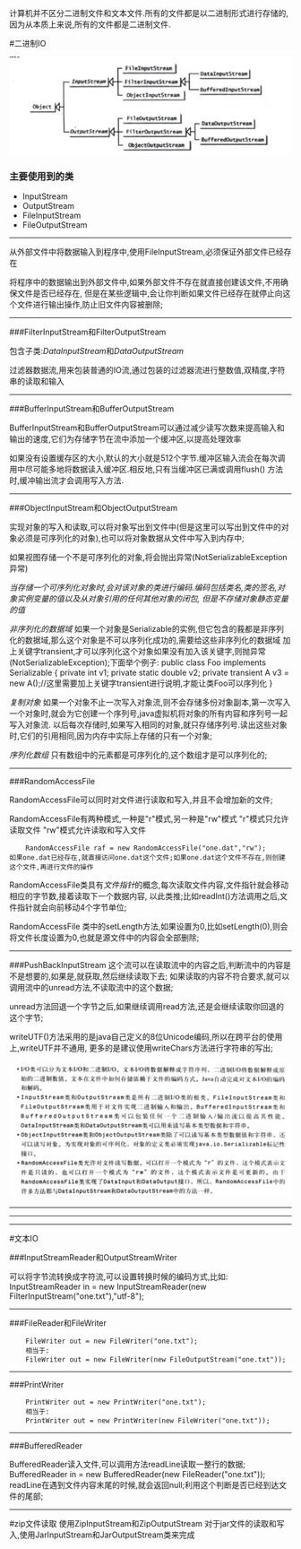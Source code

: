 
计算机并不区分二进制文件和文本文件.所有的文件都是以二进制形式进行存储的,因为从本质上来说,所有的文件都是二进制文件.



#二进制IO

![二进制IO的继承管理](../img/figure1.jpg)

### 主要使用到的类
* InputStream
* OutputStream
* FileInputStream
* FileOutputStream

---

从外部文件中将数据输入到程序中,使用FileInputStream,必须保证外部文件已经存在

将程序中的数据输出到外部文件中,如果外部文件不存在就直接创建该文件,不用确保文件是否已经存在,
但是在某些逻辑中,会让你判断如果文件已经存在就停止向这个文件进行输出操作,防止旧文件内容被删除;

---

###FilterInputStream和FilterOutputStream

包含子类:*DataInputStream*和*DataOutputStream*

过滤器数据流,用来包装普通的IO流,通过包装的过滤器流进行整数值,双精度,字符串的读取和输入



---


###BufferInputStream和BufferOutputStream

BufferInputStream和BufferOutputStream可以通过减少读写次数来提高输入和输出的速度,它们为存储字节在流中添加一个缓冲区,以提高处理效率

如果没有设置缓存区的大小,默认的大小就是512个字节.缓冲区输入流会在每次调用中尽可能多地将数据读入缓冲区.相反地,只有当缓冲区已满或调用flush()
方法时,缓冲输出流才会调用写入方法.


---

###ObjectInputStream和ObjectOutputStream

实现对象的写入和读取,可以将对象写出到文件中(但是这里可以写出到文件中的对象必须是可序列化的对象),也可以将对象数据从文件中写入到内存中;

如果视图存储一个不是可序列化的对象,将会抛出异常(NotSerializableException异常)

*当存储一个可序列化对象时,会对该对象的类进行编码.编码包括类名,类的签名,对象实例变量的值以及从对象引用的任何其他对象的闭包,
但是不存储对象静态变量的值*

*非序列化的数据域*
    如果一个对象是Serializable的实例,但它包含的莪都是非序列化的数据域,那么这个对象是不可以序列化成功的,需要给这些非序列化的数据域
    加上关键字transient,才可以序列化这个对象如果没有加入该关键字,则抛异常(NotSerializableException);下面举个例子:
        public class Foo implements Serializable {
            private int v1;
            private static double v2;
            private transient A v3 = new A();//这里需要加上关键字transient进行说明,才能让类Foo可以序列化
        }

*复制对象*
    如果一个对象不止一次写入对象流,则不会存储多份对象副本,第一次写入一个对象时,就会为它创建一个序列号,java虚拟机将对象的所有内容和序列号一起写入对象流.
    以后每次存储时,如果写入相同的对象,就只存储序列号.读出这些对象时,它们的引用相同,因为内存中实际上存储的只有一个对象;


*序列化数组*
    只有数组中的元素都是可序列化的,这个数组才是可以序列化的;

---

###RandomAccessFile

RandomAccessFile可以同时对文件进行读取和写入,并且不会增加新的文件;

RandomAccessFile有两种模式,一种是"r"模式,另一种是"rw"模式
    "r"模式只允许读取文件
    "rw"模式允许读取和写入文件


        RandomAccessFile raf = new RandomAccessFile("one.dat","rw");
    如果one.dat已经存在,就直接访问one.dat这个文件;如果one.dat这个文件不存在,则创建这个文件,再进行文件的操作


RandomAccessFile类具有*文件指针*的概念,每次读取文件内容,文件指针就会移动相应的字节数,接着读取下一个数据内容,
以此类推;比如readInt()方法调用之后,文件指针就会向前移动4个字节单位;

RandomAccessFile 类中的setLength方法,如果设置为0,比如setLength(0),则会将文件长度设置为0,也就是源文件中的内容会全部删除;

---

###PushBackInputStream
这个流可以在读取流中的内容之后,判断流中的内容是不是想要的,如果是,就获取,然后继续读取下去;
如果读取的内容不符合要求,就可以调用流中的unread方法,不读取流中的这个数据;

unread方法回退一个字节之后,如果继续调用read方法,还是会继续读取你回退的这个字节;



writeUTF()方法采用的是java自己定义的8位Unicode编码,所以在跨平台的使用上,writeUTF并不通用,
更多的是建议使用writeChars方法进行字符串的写出;









![总结](../img/figure2.png "io流总结")













---
---
---


#文本IO

###InputStreamReader和OutputStreamWriter

可以将字节流转换成字符流,可以设置转换时候的编码方式,比如:
        InputStreamReader in = new InputStreamReader(new FilterInputStream("one.txt"),"utf-8");

---

###FileReader和FileWriter

        FileWriter out = new FileWriter("one.txt");
        相当于:
        FileWriter out = new FileWriter(new FileOutputStream("one.txt"));

---

###PrintWriter

        PrintWriter out = new PrintWriter("one.txt");
        相当于:
        PrintWriter out = new PrintWriter(new FileWriter("one.txt"));

---
###BufferedReader

BufferedReader读入文件,可以调用方法readLine读取一整行的数据;
        BufferedReader in = new BufferedReader(new FileReader("one.txt"));
readLine在遇到文件内容末尾的时候,就会返回null;利用这个判断是否已经到达文件的尾部;


---


#zip文件读取
使用ZipInputStream和ZipOutputStream
对于jar文件的读取和写入,使用JarInputStream和JarOutputStream类来完成















